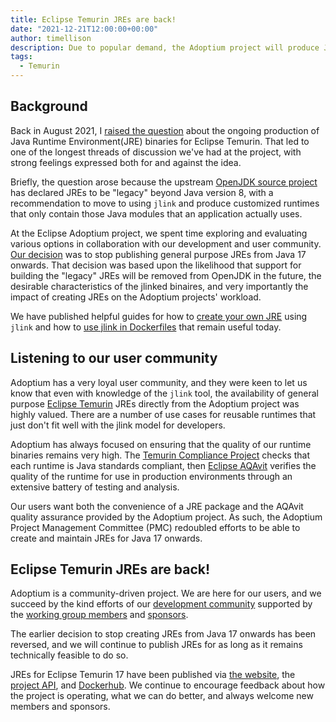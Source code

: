 ```yaml
---
title: Eclipse Temurin JREs are back!
date: "2021-12-21T12:00:00+00:00"
author: timellison
description: Due to popular demand, the Adoptium project will produce JREs for Java 17 onwards.
tags:
  - Temurin
---
```


## Background

Back in August 2021, I [raised the question](https://github.com/adoptium/temurin-build/issues/2683)
about the ongoing production of Java Runtime Environment(JRE) binaries for Eclipse Temurin.
That led to one of the longest threads of discussion we've had at the project, with strong
feelings expressed both for and against the idea.

Briefly, the question arose because the upstream
[OpenJDK source project](https://bugs.openjdk.java.net/browse/JDK-8200132) has declared JREs to
be "legacy" beyond Java version 8, with a recommendation to move to using `jlink` and produce customized
runtimes that only contain those Java modules that an application actually uses.

At the Eclipse Adoptium project, we spent time exploring and evaluating various options in
collaboration with our development and user community.
[Our decision](https://github.com/adoptium/adoptium/issues/64) was to stop publishing general
purpose JREs from Java 17 onwards. That decision was based upon the likelihood that support
for building the "legacy" JREs will be removed from OpenJDK in the future, the desirable characteristics
of the jlinked binaires, and very importantly the impact of creating JREs on the Adoptium projects'
workload.

We have published helpful guides for how to
[create your own JRE](https://adoptium.net/blog/2021/10/jlink-to-produce-own-runtime/) using `jlink`
and how to 
[use jlink in Dockerfiles](https://adoptium.net/blog/2021/08/using-jlink-in-dockerfiles/) that
remain useful today.

## Listening to our user community

Adoptium has a very loyal user community, and they were keen to let us know that even with
knowledge of the `jlink` tool, the availability of general purpose
[Eclipse Temurin](https://adoptium.net/releases.html) JREs directly from the Adoptium project
was highly valued. There are a number of use cases for reusable runtimes that just don't fit
well with the jlink model for developers.

Adoptium has always focused on ensuring that the quality of our runtime binaries remains very
high. The [Temurin Compliance Project](https://projects.eclipse.org/projects/adoptium.temurin-compliance)
checks that each runtime is Java standards compliant, then
[Eclipse AQAvit](https://projects.eclipse.org/projects/adoptium.aqavit) verifies the quality
of the runtime for use in production environments through an extensive battery of testing and
analysis.

Our users want both the convenience of a JRE package and the AQAvit quality assurance
provided by the Adoptium project. As such, the Adoptium Project Management Committee (PMC) redoubled
efforts to be able to create and maintain JREs for Java 17 onwards. 

## Eclipse Temurin JREs are back!

Adoptium is a community-driven project. We are here for our users, and we succeed by the kind efforts
of our [development community](https://adoptium.net/slack.html) supported by the
[working group members](https://adoptium.net/members.html) and [sponsors](https://adoptium.net/sponsors.html).

The earlier decision to stop creating JREs from Java 17 onwards has been reversed, and we will
continue to publish JREs for as long as it remains technically feasible to do so.

JREs for Eclipse Temurin 17 have been published via
[the website](https://adoptium.net/releases.html?variant=openjdk17), the
[project API](https://api.adoptium.net/v3/assets/feature_releases/17/ga?image_type=jre), and
[Dockerhub](https://hub.docker.com/_/eclipse-temurin?tab=tags&page=1&name=jre).
We continue to encourage feedback about how the project is operating, what we can do better,
and always welcome new members and sponsors.
